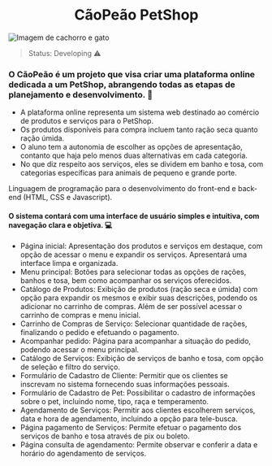 <h1 align="center"> CãoPeão PetShop </h1>

![Imagem de cachorro e gato](https://github.com/MariaEduardaQuadros/Fase02/assets/90738347/0666da21-df7b-43d8-84a4-cba51f9e8d29)

> Status: Developing ⚠️

### O CãoPeão é um projeto que visa criar uma plataforma online dedicada a um PetShop, abrangendo todas as etapas de planejamento e desenvolvimento. 🐾

+ A plataforma online representa um sistema web destinado ao comércio de produtos e serviços para o PetShop.
+ Os produtos disponíveis para compra incluem tanto ração seca quanto ração úmida. 
+ O aluno tem a autonomia de escolher as opções de apresentação, contanto que haja pelo menos duas alternativas em cada categoria. 
+ No que diz respeito aos serviços, eles se dividem em banho e tosa, com categorias específicas para animais de pequeno e grande porte.

Linguagem de programação para o desenvolvimento do front-end e back-end (HTML, CSS e Javascript).

#### O sistema contará com uma interface de usuário simples e intuitiva, com navegação clara e objetiva. 💻
+ Página inicial: Apresentação dos produtos e serviços em destaque, com opção de acessar o menu e expandir os serviços. Apresentará uma interface limpa e organizada.
+ Menu principal: Botões para selecionar todas as opções de rações, banhos e tosa, bem como acompanhar os serviços oferecidos.
+ Catálogo de Produtos: Exibição de produtos (ração seca e úmida) com opção para expandir os mesmos e exibir suas descrições, podendo os adicionar no carrinho de compras. Além de ser possível acessar o carrinho de compras e menu inicial.
+ Carrinho de Compras de Serviço: Selecionar quantidade de rações, finalizando o pedido e efetuando o pagamento.
+ Acompanhar pedido: Página para acompanhar a situação do pedido, podendo acessar o menu principal.
+ Catálogo de Serviços: Exibição de serviços de banho e tosa, com opção de seleção e filtro do serviço.
+ Formulário de Cadastro de Cliente: Permitir que os clientes se inscrevam no sistema fornecendo suas informações pessoais.
+ Formulário de Cadastro de Pet: Possibilitar o cadastro de informações sobre o pet, incluindo nome, tipo, raça e temperamento.
+ Agendamento de Serviços: Permitir aos clientes escolherem serviços, data e hora de agendamento, incluindo a opção para tele-busca.
+ Página pagamento de Serviços: Permite efetuar o pagamento dos serviços de banho e tosa através de pix ou boleto.
+ Página consulta de agendamento: Permite observar e conferir a data e horário do agendamento de serviços.

